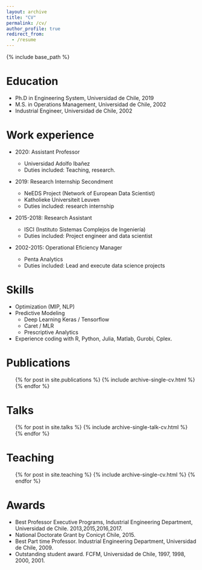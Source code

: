 ```yaml
---
layout: archive
title: "CV"
permalink: /cv/
author_profile: true
redirect_from:
  - /resume
---
```


{% include base_path %}

Education
======
* Ph.D in Engineering System, Universidad de Chile, 2019
* M.S. in Operations Management, Universidad de Chile, 2002
* Industrial Engineer, Universidad de Chile, 2002


Work experience
======
* 2020: Assistant Professor
  * Universidad Adolfo Ibañez
  * Duties included: Teaching, research.

* 2019: Research Internship Secondment
  * NeEDS Project (Network of European Data Scientist) 
  * Katholieke Universiteit Leuven
  * Duties included: research internship

* 2015-2018: Research Assistant
  * ISCI (Instituto Sistemas Complejos de Ingeniería)
  * Duties included: Project engineer and data scientist 

* 2002-2015: Operational Eficiency Manager
  * Penta Analytics
  * Duties included: Lead and execute data science projects
  
Skills
======
* Optimization (MIP, NLP) 
* Predictive Modeling
  * Deep Learning Keras / Tensorflow
  * Caret / MLR
  * Prescriptive Analytics
* Experience coding with R, Python, Julia, Matlab, Gurobi, Cplex.

Publications
======
  <ul>{% for post in site.publications %}
    {% include archive-single-cv.html %}
  {% endfor %}</ul>
  
Talks
======
  <ul>{% for post in site.talks %}
    {% include archive-single-talk-cv.html %}
  {% endfor %}</ul>
  
Teaching
======
  <ul>{% for post in site.teaching %}
    {% include archive-single-cv.html %}
  {% endfor %}</ul>
  
Awards
======
* Best Professor Executive Programs, Industrial Engineering Department, Universidad de Chile. 2013,2015,2016,2017.
* National Doctorate Grant by Conicyt Chile, 2015.
* Best Part time Professor. Industrial Engineering Department, Universidad de Chile, 2009.
* Outstanding student award. FCFM, Universidad de Chile, 1997, 1998, 2000, 2001.



